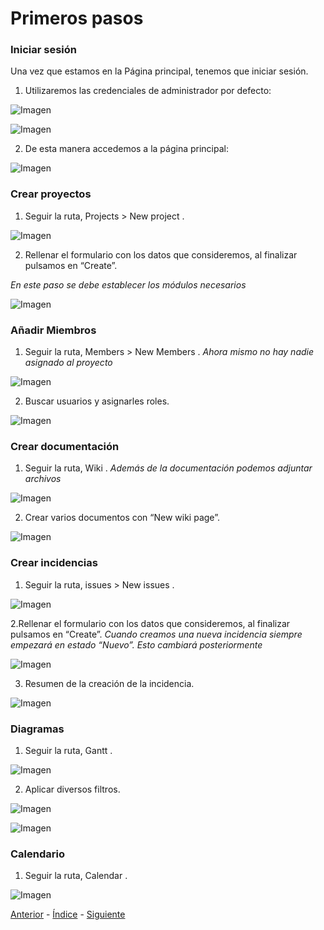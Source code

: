# Primeros pasos

### Iniciar sesión

Una vez que estamos en la Página principal, tenemos que iniciar sesión. 

1. Utilizaremos las credenciales de administrador por defecto:

![Imagen](https://github.com/AinoaFernandezMiguens/RedMine/blob/master/RedMine-Imagenes/Primeros%20pasos/1.%20Iniciar%20sesi%C3%B3n/1.png)

![Imagen](https://github.com/AinoaFernandezMiguens/RedMine/blob/master/RedMine-Imagenes/Primeros%20pasos/1.%20Iniciar%20sesi%C3%B3n/2.png)

2. De esta manera accedemos a la página principal:

![Imagen](https://github.com/AinoaFernandezMiguens/RedMine/blob/master/RedMine-Imagenes/Primeros%20pasos/1.%20Iniciar%20sesi%C3%B3n/3.png)

### Crear proyectos

1. Seguir la ruta, Projects > New project .

![Imagen](https://github.com/AinoaFernandezMiguens/RedMine/blob/master/RedMine-Imagenes/Primeros%20pasos/2.%20Crear%20proyectos/1.png)

2. Rellenar el formulario con los datos que consideremos, al finalizar pulsamos en “Create”.

*En este paso se debe establecer los módulos necesarios* 

![Imagen](https://github.com/AinoaFernandezMiguens/RedMine/blob/master/RedMine-Imagenes/Primeros%20pasos/2.%20Crear%20proyectos/2.png)

### Añadir Miembros

1. Seguir la ruta, Members > New Members .
*Ahora mismo no hay nadie asignado al proyecto*

![Imagen](https://github.com/AinoaFernandezMiguens/RedMine/blob/master/RedMine-Imagenes/Primeros%20pasos/3.%20A%C3%B1adir%20Miembros/1.png)

2. Buscar usuarios y asignarles roles.

![Imagen](https://github.com/AinoaFernandezMiguens/RedMine/blob/master/RedMine-Imagenes/Primeros%20pasos/3.%20A%C3%B1adir%20Miembros/2.png)

### Crear documentación

1. Seguir la ruta, Wiki .
*Además de la documentación podemos adjuntar archivos*

![Imagen](https://github.com/AinoaFernandezMiguens/RedMine/blob/master/RedMine-Imagenes/Primeros%20pasos/4.%20Crear%20documentaci%C3%B3n/1.png)

2. Crear varios documentos con “New wiki page”.

![Imagen](https://github.com/AinoaFernandezMiguens/RedMine/blob/master/RedMine-Imagenes/Primeros%20pasos/4.%20Crear%20documentaci%C3%B3n/2.png)

### Crear incidencias

1. Seguir la ruta, issues > New issues .

![Imagen](https://github.com/AinoaFernandezMiguens/RedMine/blob/master/RedMine-Imagenes/Primeros%20pasos/5.%20Crear%20incidencias/1.png)

2.Rellenar el formulario con los datos que consideremos, al finalizar pulsamos en “Create”.
*Cuando creamos una nueva incidencia siempre empezará en estado “Nuevo”. Esto cambiará posteriormente*

![Imagen](https://github.com/AinoaFernandezMiguens/RedMine/blob/master/RedMine-Imagenes/Primeros%20pasos/5.%20Crear%20incidencias/2.png)

3. Resumen de la creación de la incidencia.

![Imagen](https://github.com/AinoaFernandezMiguens/RedMine/blob/master/RedMine-Imagenes/Primeros%20pasos/5.%20Crear%20incidencias/3.png)

### Diagramas

1. Seguir la ruta, Gantt .

![Imagen](https://github.com/AinoaFernandezMiguens/RedMine/blob/master/RedMine-Imagenes/Primeros%20pasos/6.%20Diagramas/1.png)

2. Aplicar diversos filtros.

![Imagen](https://github.com/AinoaFernandezMiguens/RedMine/blob/master/RedMine-Imagenes/Primeros%20pasos/6.%20Diagramas/2.png)

![Imagen](https://github.com/AinoaFernandezMiguens/RedMine/blob/master/RedMine-Imagenes/Primeros%20pasos/6.%20Diagramas/3.png)

### Calendario

1. Seguir la ruta, Calendar .

![Imagen](https://github.com/AinoaFernandezMiguens/RedMine/blob/master/RedMine-Imagenes/Primeros%20pasos/7.%20Calendario/1.png)

[Anterior](https://github.com/AinoaFernandezMiguens/RedMine/blob/master/2.%20Instalaci%C3%B3n.md) - [Índice](https://github.com/AinoaFernandezMiguens/RedMine/blob/master/0.%20%C3%8Dndice.md) - [Siguiente](https://github.com/AinoaFernandezMiguens/RedMine/blob/master/4.%20Conclusi%C3%B3n.md)